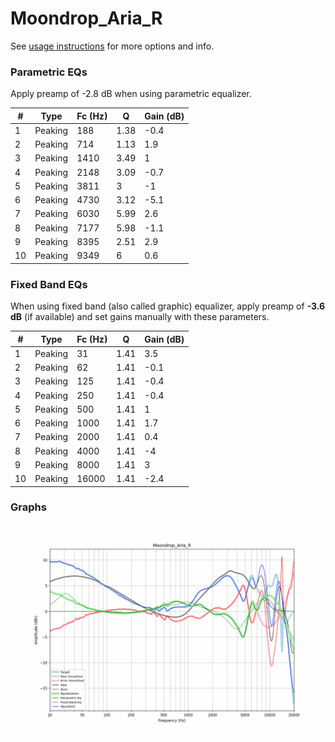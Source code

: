 # Moondrop_Aria_R
See [usage instructions](https://github.com/jaakkopasanen/AutoEq#usage) for more options and info.

### Parametric EQs
Apply preamp of -2.8 dB when using parametric equalizer.

|   # | Type    |   Fc (Hz) |    Q |   Gain (dB) |
|-----|---------|-----------|------|-------------|
|   1 | Peaking |       188 | 1.38 |        -0.4 |
|   2 | Peaking |       714 | 1.13 |         1.9 |
|   3 | Peaking |      1410 | 3.49 |         1   |
|   4 | Peaking |      2148 | 3.09 |        -0.7 |
|   5 | Peaking |      3811 | 3    |        -1   |
|   6 | Peaking |      4730 | 3.12 |        -5.1 |
|   7 | Peaking |      6030 | 5.99 |         2.6 |
|   8 | Peaking |      7177 | 5.98 |        -1.1 |
|   9 | Peaking |      8395 | 2.51 |         2.9 |
|  10 | Peaking |      9349 | 6    |         0.6 |

### Fixed Band EQs
When using fixed band (also called graphic) equalizer, apply preamp of **-3.6 dB** (if available) and set gains manually with these parameters.

|   # | Type    |   Fc (Hz) |    Q |   Gain (dB) |
|-----|---------|-----------|------|-------------|
|   1 | Peaking |        31 | 1.41 |         3.5 |
|   2 | Peaking |        62 | 1.41 |        -0.1 |
|   3 | Peaking |       125 | 1.41 |        -0.4 |
|   4 | Peaking |       250 | 1.41 |        -0.4 |
|   5 | Peaking |       500 | 1.41 |         1   |
|   6 | Peaking |      1000 | 1.41 |         1.7 |
|   7 | Peaking |      2000 | 1.41 |         0.4 |
|   8 | Peaking |      4000 | 1.41 |        -4   |
|   9 | Peaking |      8000 | 1.41 |         3   |
|  10 | Peaking |     16000 | 1.41 |        -2.4 |

### Graphs
![](./Moondrop_Aria_R.png)
